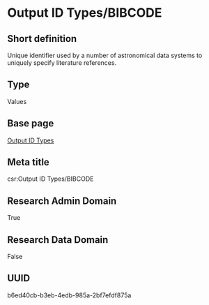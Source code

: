 # Output ID Types/BIBCODE
## Short definition
Unique identifier used by a number of astronomical data systems to uniquely specify literature references.
## Type
Values
## Base page
[Output ID Types](../../Picklists/Output%20ID%20Types.md)
## Meta title
csr:Output ID Types/BIBCODE
## Research Admin Domain
True
## Research Data Domain
False
## UUID
b6ed40cb-b3eb-4edb-985a-2bf7efdf875a
